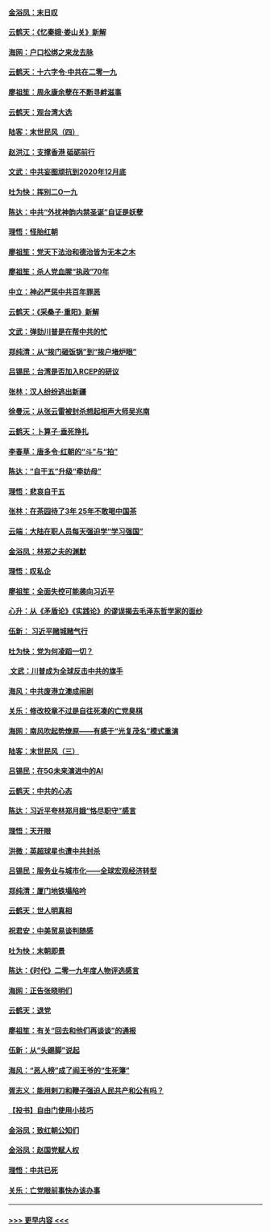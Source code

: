 #### [金浴凤：末日叹](../pages/nsc993/n11752359.md?t=12300201) 
#### [云鹤天：《忆秦娥‧娄山关》新解](../pages/nsc993/n11752348.md?t=12300201) 
#### [海网：户口松绑之来龙去脉](../pages/nsc993/n11752328.md?t=12300201) 
#### [云鹤天：十六字令‧中共在二零一九](../pages/nsc993/n11752305.md?t=12300201) 
#### [廖祖笙：周永康余孽在不断寻衅滋事](../pages/nsc993/n11751013.md?t=12300201) 
#### [云鹤天：观台湾大选](../pages/nsc993/n11751007.md?t=12300201) 
#### [陆客：末世民风（四）](../pages/nsc993/n11749203.md?t=12300201) 
#### [赵洪江：支撑香港 砥砺前行](../pages/nsc993/n11748482.md?t=12300201) 
#### [文武：中共妄图顽抗到2020年12月底](../pages/nsc993/n11748446.md?t=12300201) 
#### [吐为快：挥别二O一九](../pages/nsc993/n11748411.md?t=12300201) 
#### [陈达：中共“外扰神韵内禁圣诞”自证是妖孽](../pages/nsc993/n11748226.md?t=12300201) 
#### [理悟：怪胎红朝](../pages/nsc993/n11748206.md?t=12300201) 
#### [廖祖笙：党天下法治和德治皆为无本之木](../pages/nsc993/n11748135.md?t=12300201) 
#### [廖祖笙：杀人党血腥“执政”70年](../pages/nsc993/n11745144.md?t=12300201) 
#### [中立：神必严惩中共百年罪恶](../pages/nsc993/n11744970.md?t=12300201) 
#### [云鹤天：《采桑子‧重阳》新解](../pages/nsc993/n11744948.md?t=12300201) 
#### [文武：弹劾川普是在帮中共的忙](../pages/nsc993/n11744758.md?t=12300201) 
#### [郑纯清：从“挨门砸饭锅”到“挨户堵炉眼”](../pages/nsc993/n11744745.md?t=12300201) 
#### [吕锡民：台湾是否加入RCEP的研议](../pages/nsc993/n11744701.md?t=12300201) 
#### [张林：汉人纷纷逃出新疆](../pages/nsc993/n11743530.md?t=12300201) 
#### [徐曼沅：从张云雷被封杀想起相声大师吴兆南](../pages/nsc993/n11741816.md?t=12300201) 
#### [云鹤天：卜算子‧垂死挣扎](../pages/nsc993/n11739956.md?t=12300201) 
#### [李春草：唐多令‧红朝的“斗”与“拍”](../pages/nsc993/n11739830.md?t=12300201) 
#### [陈达：“自干五”升级“牵妨母”](../pages/nsc993/n11739724.md?t=12300201) 
#### [理悟：悲哀自干五](../pages/nsc993/n11739547.md?t=12300201) 
#### [张林：在茶园待了3年 25年不敢喝中国茶](../pages/nsc993/n11739240.md?t=12300201) 
#### [云端：大陆在职人员每天强迫学“学习强国”](../pages/nsc993/n11738735.md?t=12300201) 
#### [金浴凤：林郑之夫的渊默](../pages/nsc993/n11737735.md?t=12300201) 
#### [理悟：叹私企](../pages/nsc993/n11737715.md?t=12300201) 
#### [廖祖笙：全面失控可能袭向习近平](../pages/nsc993/n11737704.md?t=12300201) 
#### [心升：从《矛盾论》《实践论》的谬误揭去毛泽东哲学家的面纱](../pages/nsc993/n11736962.md?t=12300201) 
#### [伍新： 习近平赌城赌气行](../pages/nsc993/n11736929.md?t=12300201) 
#### [吐为快：党为何凌蹈一切？](../pages/nsc993/n11736915.md?t=12300201) 
#### [ 文武：川普成为全球反击中共的旗手](../pages/nsc993/n11736882.md?t=12300201) 
#### [海风：中共废港立澳成闹剧](../pages/nsc993/n11735857.md?t=12300201) 
#### [关乐：修改校章不过是自往死凑的亡党臭棋](../pages/nsc993/n11735097.md?t=12300201) 
#### [海网：南风吹起势燎原——有感于“光复茂名”模式重演](../pages/nsc993/n11732308.md?t=12300201) 
#### [陆客：末世民风（三）](../pages/nsc993/n11732211.md?t=12300201) 
#### [吕锡民：在5G未来演进中的AI](../pages/nsc993/n11730010.md?t=12300201) 
#### [云鹤天：中共的心态](../pages/nsc993/n11729906.md?t=12300201) 
#### [陈达：习近平夸林郑月娥“恪尽职守”感言](../pages/nsc993/n11729881.md?t=12300201) 
#### [理悟：天开眼](../pages/nsc993/n11729699.md?t=12300201) 
#### [洪微：英超球星也遭中共封杀](../pages/nsc993/n11727243.md?t=12300201) 
#### [吕锡民：服务业与城市化——全球宏观经济转型](../pages/nsc993/n11725845.md?t=12300201) 
#### [郑纯清：厦门地铁塌陷吟](../pages/nsc993/n11725813.md?t=12300201) 
#### [云鹤天：世人明真相](../pages/nsc993/n11725621.md?t=12300201) 
#### [祝君安：中美贸易谈判随感](../pages/nsc993/n11725609.md?t=12300201) 
#### [吐为快：末朝即景](../pages/nsc993/n11723365.md?t=12300201) 
#### [陈达：《时代》二零一九年度人物评选感言](../pages/nsc993/n11723337.md?t=12300201) 
#### [海网：正告张晓明们](../pages/nsc993/n11723228.md?t=12300201) 
#### [云鹤天：退党](../pages/nsc993/n11723056.md?t=12300201) 
#### [廖祖笙：有关“回去和他们再谈谈”的通报](../pages/nsc993/n11722442.md?t=12300201) 
#### [伍新：从“头踢脚”说起](../pages/nsc993/n11722429.md?t=12300201) 
#### [海风：“恶人榜”成了阎王爷的“生死簿”](../pages/nsc993/n11722272.md?t=12300201) 
#### [胥志义：能用剌刀和鞭子强迫人民共产和公有吗？](../pages/nsc993/n11720569.md?t=12300201) 
#### [【投书】自由门使用小技巧](../pages/nsc993/n11720180.md?t=12300201) 
#### [金浴凤：致红朝公知们](../pages/nsc993/n11720563.md?t=12300201) 
#### [金浴凤：赵国党赋人权](../pages/nsc993/n11720533.md?t=12300201) 
#### [理悟：中共已死](../pages/nsc993/n11720233.md?t=12300201) 
#### [关乐：亡党眼前事快办该办事](../pages/nsc993/n11719160.md?t=12300201) 

----
#### [ >>> 更早内容 <<< ](../indexes/nsc993-earlier.md)
